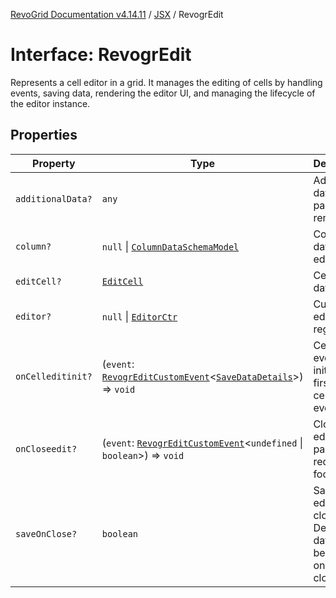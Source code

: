 [RevoGrid Documentation v4.14.11](README.md) / [JSX](Namespace.JSX.md) / RevogrEdit

# Interface: RevogrEdit

Represents a cell editor in a grid.
It manages the editing of cells by handling events, saving data, rendering the editor UI,
and managing the lifecycle of the editor instance.

## Properties

| Property | Type | Description | Defined in |
| ------ | ------ | ------ | ------ |
| `additionalData?` | `any` | Additional data to pass to renderer | [src/components.d.ts:1795](https://github.com/revolist/revogrid/blob/8390153a63782c6f2a806fb42e5983525eb9dc87/src/components.d.ts#L1795) |
| `column?` | `null` \| [`ColumnDataSchemaModel`](Interface.ColumnDataSchemaModel.md) | Column data for editor. | [src/components.d.ts:1799](https://github.com/revolist/revogrid/blob/8390153a63782c6f2a806fb42e5983525eb9dc87/src/components.d.ts#L1799) |
| `editCell?` | [`EditCell`](TypeAlias.EditCell.md) | Cell to edit data. | [src/components.d.ts:1803](https://github.com/revolist/revogrid/blob/8390153a63782c6f2a806fb42e5983525eb9dc87/src/components.d.ts#L1803) |
| `editor?` | `null` \| [`EditorCtr`](TypeAlias.EditorCtr.md) | Custom editors register | [src/components.d.ts:1807](https://github.com/revolist/revogrid/blob/8390153a63782c6f2a806fb42e5983525eb9dc87/src/components.d.ts#L1807) |
| `onCelleditinit?` | (`event`: [`RevogrEditCustomEvent`](Interface.RevogrEditCustomEvent.md)\<[`SaveDataDetails`](TypeAlias.SaveDataDetails.md)\>) => `void` | Cell edit event initiator, first in the cellEdit event chain | [src/components.d.ts:1811](https://github.com/revolist/revogrid/blob/8390153a63782c6f2a806fb42e5983525eb9dc87/src/components.d.ts#L1811) |
| `onCloseedit?` | (`event`: [`RevogrEditCustomEvent`](Interface.RevogrEditCustomEvent.md)\<`undefined` \| `boolean`\>) => `void` | Close editor event pass true if requires focus next | [src/components.d.ts:1815](https://github.com/revolist/revogrid/blob/8390153a63782c6f2a806fb42e5983525eb9dc87/src/components.d.ts#L1815) |
| `saveOnClose?` | `boolean` | Save on editor close. Defines if data should be saved on editor close. | [src/components.d.ts:1819](https://github.com/revolist/revogrid/blob/8390153a63782c6f2a806fb42e5983525eb9dc87/src/components.d.ts#L1819) |
